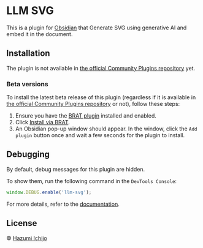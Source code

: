 # LLM SVG

This is a plugin for [Obsidian](https://obsidian.md/) that Generate SVG using generative AI and embed it in the document.

## Installation

The plugin is not available in [the official Community Plugins repository](https://obsidian.md/plugins) yet.

### Beta versions

To install the latest beta release of this plugin (regardless if it is available in [the official Community Plugins repository](https://obsidian.md/plugins) or not), follow these steps:

1. Ensure you have the [BRAT plugin](https://obsidian.md/plugins?id=obsidian42-brat) installed and enabled.
2. Click [Install via BRAT](https://intradeus.github.io/http-protocol-redirector?r=obsidian://brat?plugin=https://github.com/rerost/obsidian-llm-svg).
3. An Obsidian pop-up window should appear. In the window, click the `Add plugin` button once and wait a few seconds for the plugin to install.

## Debugging

By default, debug messages for this plugin are hidden.

To show them, run the following command in the `DevTools Console`:

```js
window.DEBUG.enable('llm-svg');
```

For more details, refer to the [documentation](https://github.com/mnaoumov/obsidian-dev-utils/blob/main/docs/debugging.md).

## License

© [Hazumi Ichijo](https://github.com/rerost/)

